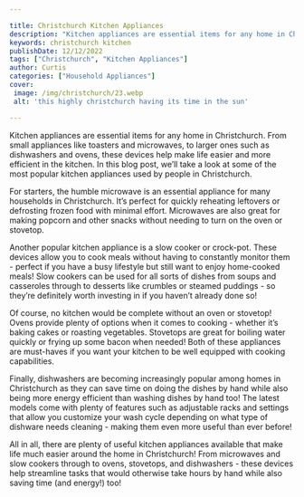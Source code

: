 ```yaml
---

title: Christchurch Kitchen Appliances
description: "Kitchen appliances are essential items for any home in Christchurch. From small appliances like toasters and microwaves, to larger...see more detail"
keywords: christchurch kitchen
publishDate: 12/12/2022
tags: ["Christchurch", "Kitchen Appliances"]
author: Curtis
categories: ["Household Appliances"]
cover: 
 image: /img/christchurch/23.webp
 alt: 'this highly christchurch having its time in the sun'

---
```


Kitchen appliances are essential items for any home in Christchurch. From small appliances like toasters and microwaves, to larger ones such as dishwashers and ovens, these devices help make life easier and more efficient in the kitchen. In this blog post, we’ll take a look at some of the most popular kitchen appliances used by people in Christchurch. 

For starters, the humble microwave is an essential appliance for many households in Christchurch. It’s perfect for quickly reheating leftovers or defrosting frozen food with minimal effort. Microwaves are also great for making popcorn and other snacks without needing to turn on the oven or stovetop. 

Another popular kitchen appliance is a slow cooker or crock-pot. These devices allow you to cook meals without having to constantly monitor them - perfect if you have a busy lifestyle but still want to enjoy home-cooked meals! Slow cookers can be used for all sorts of dishes from soups and casseroles through to desserts like crumbles or steamed puddings - so they’re definitely worth investing in if you haven’t already done so! 

Of course, no kitchen would be complete without an oven or stovetop! Ovens provide plenty of options when it comes to cooking - whether it’s baking cakes or roasting vegetables. Stovetops are great for boiling water quickly or frying up some bacon when needed! Both of these appliances are must-haves if you want your kitchen to be well equipped with cooking capabilities. 

Finally, dishwashers are becoming increasingly popular among homes in Christchurch as they can save time on doing the dishes by hand while also being more energy efficient than washing dishes by hand too! The latest models come with plenty of features such as adjustable racks and settings that allow you customize your wash cycle depending on what type of dishware needs cleaning - making them even more useful than ever before! 

All in all, there are plenty of useful kitchen appliances available that make life much easier around the home in Christchurch! From microwaves and slow cookers through to ovens, stovetops, and dishwashers - these devices help streamline tasks that would otherwise take hours by hand while also saving time (and energy!) too!

